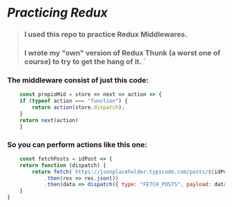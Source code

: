 # _*Practicing Redux*_

> ### I used this repo to practice Redux Middlewares.  
> ### I wrote my "own" version of Redux Thunk (a worst one of course) to try to get the hang of it. `

### The middleware consist of just this code: 
```javascript
    const propioMid = store => next => action => {
    if (typeof action === "function") {
        return action(store.dispatch);
    }
    return next(action)
    }
```

### So you can perform actions like this one: 

```javascript
    const fetchPosts = idPost => {
    return function (dispatch) {
        return fetch(`https://jsonplaceholder.typicode.com/posts/${idPost}`)
            .then(res => res.json())
            .then(data => dispatch({ type: "FETCH_POSTS", payload: data }))
    }
}
```